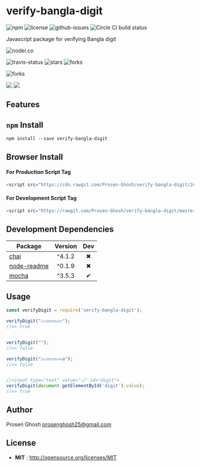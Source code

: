 # verify-bangla-digit

![npm](https://img.shields.io/npm/v/verify-bangla-digit.svg) ![license](https://img.shields.io/npm/l/verify-bangla-digit.svg) ![github-issues](https://img.shields.io/github/issues/Prosen-Ghosh/verify-bangla-digit.svg)  ![Circle CI build status](https://circleci.com/gh/Prosen-Ghosh/verify-bangla-digit.svg?style=svg)

Javascript package for verifying Bangla digit

![nodei.co](https://nodei.co/npm/verify-bangla-digit.png?downloads=true&downloadRank=true&stars=true)

![travis-status](https://img.shields.io/travis/Prosen-Ghosh/verify-bangla-digit.svg)
![stars](https://img.shields.io/github/stars/Prosen-Ghosh/verify-bangla-digit.svg)
![forks](https://img.shields.io/github/forks/Prosen-Ghosh/verify-bangla-digit.svg)

![forks](https://img.shields.io/github/forks/Prosen-Ghosh/verify-bangla-digit.svg)

![](https://david-dm.org/Prosen-Ghosh/verify-bangla-digit/status.svg)
![](https://david-dm.org/Prosen-Ghosh/verify-bangla-digit/dev-status.svg)

## Features


## `npm` Install

`npm install --save verify-bangla-digit`

## Browser Install

#### For Production Script Tag
```javascript
<script src="https://cdn.rawgit.com/Prosen-Ghosh/verify-bangla-digit/2e4108c3/verify-bangla-digit.js"></script>
```

#### For Development Script Tag
```javascript
<script src="https://rawgit.com/Prosen-Ghosh/verify-bangla-digit/master/verify-bangla-digit.js"></script>
```

## Development Dependencies

Package | Version | Dev
--- |:---:|:---:
[chai](https://www.npmjs.com/package/chai) | ^4.1.2 | ✖
[node-readme](https://www.npmjs.com/package/node-readme) | ^0.1.9 | ✖
[mocha](https://www.npmjs.com/package/mocha) | ^3.5.3 | ✔


## Usage

```javascript
const verifyDigit = require('verify-bangla-digit');

verifyDigit("১২৩৪৫৬৭৮৯০");
//=> true


verifyDigit("");
//=> false

verifyDigit("১২৩৪৫৬৭৮৯০a");
//=> false


//<input type="text" value="১২" id="digit">
verifyDigit(document.getElementById('digit').value);
//=> true
```
## Author

Prosen Ghosh <prosenghosh25@gmail.com>

## License

 - **MIT** : http://opensource.org/licenses/MIT
